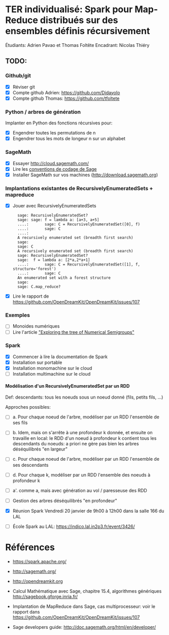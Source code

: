 # TER individualisé: Spark pour Map-Reduce distribués sur des ensembles définis récursivement

Étudiants: Adrien Pavao et Thomas Foltête
Encadrant: Nicolas Thiéry

## TODO:

### Github/git

- [X] Réviser git
- [X] Compte github Adrien: https://github.com/Didayolo
- [X] Compte github Thomas: https://github.com/tfoltete

### Python / arbres de génération

Implanter en Python des fonctions récursives pour:

- [x] Engendrer toutes les permutations de n
- [x] Engendrer tous les mots de longeur n sur un alphabet

### SageMath

- [x] Essayer http://cloud.sagemath.com/
- [x] Lire les [conventions de codage de Sage](http://doc.sagemath.org/html/en/developer/#writing-code-for-sage)
- [x] Installer SageMath sur vos machines (http://download.sagemath.org)

### Implantations existantes de RecursivelyEnumeratedSets + mapreduce

- [x] Jouer avec RecursivelyEnumeratedSets

        sage: RecursivelyEnumeratedSet?
        sage: sage: f = lambda a: [a+3, a+5]
        ....:       sage: C = RecursivelyEnumeratedSet([0], f)
        ....:       sage: C
        ....: 
        A recursively enumerated set (breadth first search)
        sage: 
        sage: C
        A recursively enumerated set (breadth first search)
        sage: RecursivelyEnumeratedSet?
        sage:  f = lambda a: [2*a,2*a+1]
        ....:       sage: C = RecursivelyEnumeratedSet([1], f, structure='forest')
        ....:       sage: C
        An enumerated set with a forest structure
        sage: 
        sage: C.map_reduce?

- [x] Lire le rapport de https://github.com/OpenDreamKit/OpenDreamKit/issues/107

### Exemples

- [ ] Monoides numériques
- [ ] Lire l'article ["Exploring the tree of Numerical Semigroups"](https://arxiv.org/find/all/1/all:+AND+Hivert+Fromentin/0/1/0/all/0/1)

### Spark

- [x] Commencer à lire la documentation de Spark
- [X] Installation sur portable
- [X] Installation monomachine sur le cloud
- [ ] Installation multimachine sur le cloud

#### Modélisation d'un RecursivelyEnumeratedSet par un RDD

Def: descendants: tous les noeuds sous un noeud donné (fils, petits fils, ...)


Approches possibles:
- [ ] a. Pour chaque noeud de l'arbre, modéliser par un RDD l'ensemble de ses fils
- [ ] b. Idem, mais on s'arrête à une profondeur k donnée, et ensuite on travaille en local: le RDD d'un noeud à profondeur k contient tous les descendants du noeuds: a priori ne gère pas bien les arbres déséquilibrés "en largeur"
- [ ] c. Pour chaque noeud de l'arbre, modéliser par un RDD l'ensemble de ses descendants
- [ ] d. Pour chaque k, modéliser par un RDD l'ensemble des noeuds à profondeur k

- [ ] a'. comme a, mais avec génération au vol / paresseuse des RDD


- [ ] Gestion des arbres déséquilibrés "en profondeur"

- [X] Réunion Spark
      Vendredi 20 janvier de 9h00 à 12h00 dans la salle 166 du LAL
- [ ] École Spark au LAL: https://indico.lal.in2p3.fr/event/3426/

# Références

- https://spark.apache.org/
- http://sagemath.org/
- http://opendreamkit.org
- Calcul Mathématique avec Sage, chapitre 15.4, algorithmes génériques  http://sagebook.gforge.inria.fr/
- Implantation de MapReduce dans Sage, cas multiprocesseur: voir le rapport dans https://github.com/OpenDreamKit/OpenDreamKit/issues/107

- Sage developers guide: http://doc.sagemath.org/html/en/developer/
